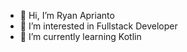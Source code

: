 - 👋 Hi, I’m Ryan Aprianto
- 👀 I’m interested in Fullstack Developer
- 🌱 I’m currently learning Kotlin
